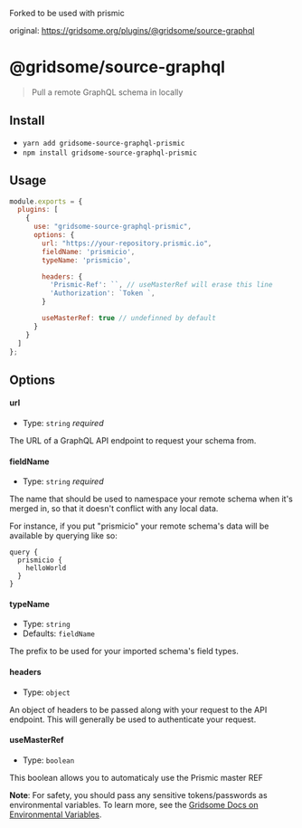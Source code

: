 Forked to be used with prismic

original: https://gridsome.org/plugins/@gridsome/source-graphql

# @gridsome/source-graphql

> Pull a remote GraphQL schema in locally

## Install

- `yarn add gridsome-source-graphql-prismic`
- `npm install gridsome-source-graphql-prismic`

## Usage

```js
module.exports = {
  plugins: [
    {
      use: "gridsome-source-graphql-prismic",
      options: {
        url: "https://your-repository.prismic.io",
        fieldName: 'prismicio',
        typeName: 'prismicio',

        headers: { 
          'Prismic-Ref': ``, // useMasterRef will erase this line
          'Authorization': `Token `,
        }

        useMasterRef: true // undefinned by default
      }
    }
  ]
};
```

## Options

#### url

- Type: `string` _required_

The URL of a GraphQL API endpoint to request your schema from.

#### fieldName

- Type: `string` _required_

The name that should be used to namespace your remote schema when it's merged in, so that it doesn't conflict with any local data.

For instance, if you put "prismicio" your remote schema's data will be available by querying like so:

```
query {
  prismicio {
    helloWorld
  }
}
```

#### typeName

- Type: `string`
- Defaults: `fieldName`

The prefix to be used for your imported schema's field types.

#### headers

- Type: `object`

An object of headers to be passed along with your request to the API endpoint. This will generally be used to authenticate your request.

#### useMasterRef

- Type: `boolean`

This boolean allows you to automaticaly use the Prismic master REF 

**Note**: For safety, you should pass any sensitive tokens/passwords as environmental variables. To learn more, see the [Gridsome Docs on Environmental Variables](https://gridsome.org/docs/environment-variables/).
